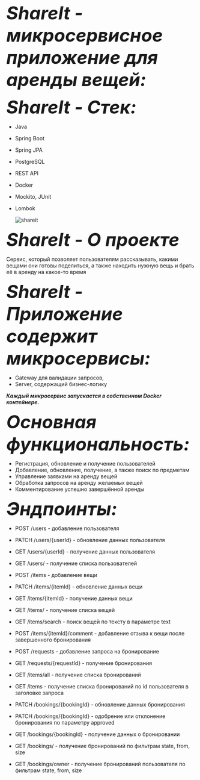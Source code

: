 <span style="font-size:48px;">***ShareIt - микросервисное приложение для аренды вещей:***</span>

 <span style="font-size:48px;">***ShareIt - Стек:***</span>
- Java
- Spring Boot
- Spring JPA
- PostgreSQL
- REST API
- Docker
- Mockito, JUnit
- Lombok

  ![shareit](https://github.com/Kirillzhukov737/java-shareit/assets/110101893/a064f862-552f-4fc3-bc1c-e40a6c992507)


<span style="font-size:48px;">***ShareIt - О проекте***</span>

Сервис, который позволяет пользователям рассказывать, какими вещами они готовы поделиться, а также находить нужную вещь и брать её в аренду на какое-то время


<span style="font-size:48px;">***ShareIt - Приложение содержит микросервисы:***</span>

- Gateway для валидации запросов,
- Server, содержащий бизнес-логику
  
***Каждый микросервис запускается в собственном Docker контейнере.***

<span style="font-size:48px;">***Основная функциональность:***</span>

- Регистрация, обновление и получение пользователей
- Добавление, обновление, получение, а также поиск по предметам
- Управление заявками на аренду вещей
- Обработка запросов на аренду желаемых вещей
- Комментирование успешно завершённой аренды

  
<span style="font-size:48px;">***Эндпоинты:***</span>

- POST /users - добавление пользователя
- PATCH /users/{userId} - обновление данных пользователя
- GET /users/{userId} - получение данных пользователя
- GET /users/ - получение списка пользователей



- POST /items - добавление вещи
- PATCH /items/{itemId} - обновление данных вещи
- GET /items/{itemId} - получение данных вещи
- GET /items/ - получение списка вещей
- GET /items/search - поиск вещей по тексту в параметре text
- POST /items/{itemId}/comment - добавление отзыва к вещи после завершенного бронирования



- POST /requests - добавление запроса на бронирование
- GET /requests/{requestId} - получение бронирования
- GET /items/all - получение списка бронирований
- GET /items - получение списка бронирований по id пользователя в заголовке запроса



- PATCH /bookings/{bookingId} - обновление данных бронирования
- PATCH /bookings/{bookingId} - одобрение или отклонение бронирования по параметру approved
- GET /bookings/{bookingId} - получение данных о бронировании
- GET /bookings/ - получение бронирований по фильтрам state, from, size
- GET /bookings/owner - получение бронирований пользователя по фильтрам state, from, size
